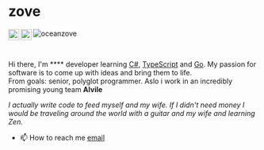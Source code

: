 
</p><h1 align="left">zove</h1>
<a href="https://discord.gg/smCDYKZUbe">
  <img align="left" alt="Discord" width="22px" src="https://simpleicons.org/icons/discord.svg" />
  <a href="https://t.me/hummingzove">
  <img align="left" alt="Telegram" width="22px" src="https://simpleicons.org/icons/telegram.svg" />
  </a>
  <p align="left"> <img src="https://visitor-badge.glitch.me/badge?page_id=oceanzove" alt="oceanzove" /> </p>

    
<br />

Hi there, I'm **** developer learning [C#](https://learn.microsoft.com/en-us/dotnet/csharp/), [TypeScript](https://www.typescriptlang.org/) and [Go](https://go.dev/).
My passion for software is to come up with ideas and bring them to life.  
From goals: senior, polyglot programmer.
Aslo i work in an incredibly promising young team **Alvile**  

*I actually write code to feed myself and my wife. If I didn't need money I would be traveling around the world with a guitar and my wife and learning Zen.*

- 📫 How to reach me [email](zoveremoved-thisdisabled@yandex.ru)
  
